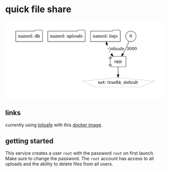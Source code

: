 # quick file share

![Architecture](architecture.png?raw=true)

## links

currently using [lolisafe](https://github.com/WeebDev/lolisafe) with this [docker image](https://hub.docker.com/r/kawaaii/lolisafe).

## getting started

This service creates a user `root` with the password `root` on first launch.
Make sure to change the password.
The `root` account has access to all uploads and the ability to delete files from all users.
